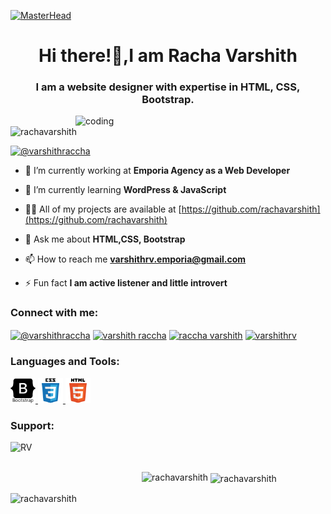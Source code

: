[![MasterHead](https://repository-images.githubusercontent.com/588181932/e36ec678-7984-4cdd-8e4c-a3932772ff8e)](https://github.com/rachavarshith)
<h1 align="center">Hi there!👋,I am Racha Varshith</h1>
<h3 align="center">I am a website designer with expertise in HTML, CSS, Bootstrap.</h3>

<img align="right" alt="coding" width="400" src="https://user-images.githubusercontent.com/74038190/212750147-854a394f-fee9-4080-9770-78a4b7ece53f.gif">

<p align="left"> <img src="https://komarev.com/ghpvc/?username=rachavarshith&label=Profile%20views&color=0e75b6&style=flat" alt="rachavarshith" /> </p>

<p align="left"> <a href="https://twitter.com/@varshithraccha" target="blank"><img src="https://img.shields.io/twitter/follow/@varshithraccha?logo=twitter&style=for-the-badge" alt="@varshithraccha" /></a> </p>

- 🔭 I’m currently working at **Emporia Agency as a Web Developer**

- 🌱 I’m currently learning **WordPress & JavaScript**

- 👨‍💻 All of my projects are available at [https://github.com/rachavarshith](https://github.com/rachavarshith)

- 💬 Ask me about **HTML,CSS, Bootstrap**

- 📫 How to reach me **varshithrv.emporia@gmail.com**

- ⚡ Fun fact **I am active listener and little introvert**

<h3 align="left">Connect with me:</h3>
<p align="left">
<a href="https://twitter.com/@varshithraccha" target="blank"><img align="center" src="https://raw.githubusercontent.com/rahuldkjain/github-profile-readme-generator/master/src/images/icons/Social/twitter.svg" alt="@varshithraccha" height="30" width="40" /></a>
<a href="https://linkedin.com/in/varshith raccha" target="blank"><img align="center" src="https://raw.githubusercontent.com/rahuldkjain/github-profile-readme-generator/master/src/images/icons/Social/linked-in-alt.svg" alt="varshith raccha" height="30" width="40" /></a>
<a href="https://fb.com/raccha varshith" target="blank"><img align="center" src="https://raw.githubusercontent.com/rahuldkjain/github-profile-readme-generator/master/src/images/icons/Social/facebook.svg" alt="raccha varshith" height="30" width="40" /></a>
<a href="https://instagram.com/varshithrv" target="blank"><img align="center" src="https://raw.githubusercontent.com/rahuldkjain/github-profile-readme-generator/master/src/images/icons/Social/instagram.svg" alt="varshithrv" height="30" width="40" /></a>
</p>

<h3 align="left">Languages and Tools:</h3>
<p align="left"> <a href="https://getbootstrap.com" target="_blank" rel="noreferrer"> <img src="https://raw.githubusercontent.com/devicons/devicon/master/icons/bootstrap/bootstrap-plain-wordmark.svg" alt="bootstrap" width="40" height="40"/> </a> <a href="https://www.w3schools.com/css/" target="_blank" rel="noreferrer"> <img src="https://raw.githubusercontent.com/devicons/devicon/master/icons/css3/css3-original-wordmark.svg" alt="css3" width="40" height="40"/> </a> <a href="https://www.w3.org/html/" target="_blank" rel="noreferrer"> <img src="https://raw.githubusercontent.com/devicons/devicon/master/icons/html5/html5-original-wordmark.svg" alt="html5" width="40" height="40"/> </a> </p>

<h3 align="left">Support:</h3>
<p><a href="https://www.buymeacoffee.com/RV"> <img align="left" src="https://cdn.buymeacoffee.com/buttons/v2/default-yellow.png" height="50" width="210" alt="RV" /></a></p><br><br>

<p><img align="left" src="https://github-readme-stats.vercel.app/api/top-langs?username=rachavarshith&show_icons=true&locale=en&layout=compact" alt="rachavarshith" /></p>

<p>&nbsp;<img align="center" src="https://github-readme-stats.vercel.app/api?username=rachavarshith&show_icons=true&locale=en" alt="rachavarshith" /></p>

<p><img align="center" src="https://github-readme-streak-stats.herokuapp.com/?user=rachavarshith&" alt="rachavarshith" /></p>
